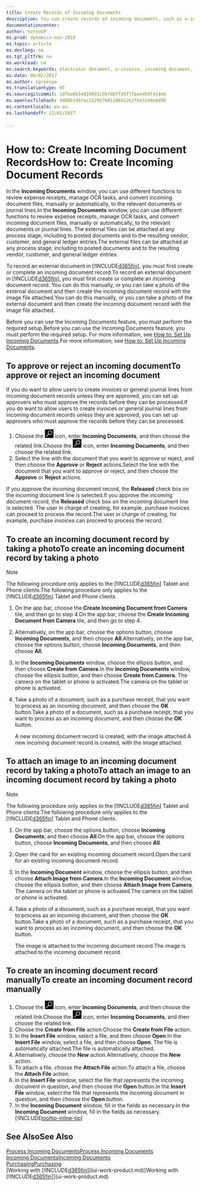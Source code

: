 ```yaml
---
title: Create Records of Incoming Documents
description: You can create records of incoming documents, such as e-invoices, and manage OCR tasks, eCommerce, and document exchange.
documentationcenter: 
author: SorenGP
ms.prod: dynamics-nav-2018
ms.topic: article
ms.devlang: na
ms.tgt_pltfrm: na
ms.workload: na
ms.search.keywords: electronic document, e-invoice, incoming document, OCR, ecommerce, document exchange, import invoice
ms.date: 06/02/2017
ms.author: sgroespe
ms.translationtype: HT
ms.sourcegitcommit: 1dfba8b14019991c95f40ffd5f7fbaed5df414eb
ms.openlocfilehash: 4d88b145fac152957601186912b2f043194ebd9b
ms.contentlocale: en-au
ms.lasthandoff: 12/01/2017

---
```

# <a name="how-to-create-incoming-document-records"></a><span data-ttu-id="f02b7-103">How to: Create Incoming Document Records</span><span class="sxs-lookup"><span data-stu-id="f02b7-103">How to: Create Incoming Document Records</span></span>
<span data-ttu-id="f02b7-104">In the **Incoming Documents** window, you can use different functions to review expense receipts, manage OCR tasks, and convert incoming document files, manually or automatically, to the relevant documents or journal lines.</span><span class="sxs-lookup"><span data-stu-id="f02b7-104">In the **Incoming Documents** window, you can use different functions to review expense receipts, manage OCR tasks, and convert incoming document files, manually or automatically, to the relevant documents or journal lines.</span></span> <span data-ttu-id="f02b7-105">The external files can be attached at any process stage, including to posted documents and to the resulting vendor, customer, and general ledger entries.</span><span class="sxs-lookup"><span data-stu-id="f02b7-105">The external files can be attached at any process stage, including to posted documents and to the resulting vendor, customer, and general ledger entries.</span></span>

<span data-ttu-id="f02b7-106">To record an external document in [!INCLUDE[d365fin](includes/d365fin_md.md)], you must first create or complete an incoming document record.</span><span class="sxs-lookup"><span data-stu-id="f02b7-106">To record an external document in [!INCLUDE[d365fin](includes/d365fin_md.md)], you must first create or complete an incoming document record.</span></span> <span data-ttu-id="f02b7-107">You can do this manually, or you can take a photo of the external document and then create the incoming document record with the image file attached.</span><span class="sxs-lookup"><span data-stu-id="f02b7-107">You can do this manually, or you can take a photo of the external document and then create the incoming document record with the image file attached.</span></span>

<span data-ttu-id="f02b7-108">Before you can use the Incoming Documents feature, you must perform the required setup.</span><span class="sxs-lookup"><span data-stu-id="f02b7-108">Before you can use the Incoming Documents feature, you must perform the required setup.</span></span> <span data-ttu-id="f02b7-109">For more information, see [How to: Set Up Incoming Documents](across-how-setup-income-documents.md).</span><span class="sxs-lookup"><span data-stu-id="f02b7-109">For more information, see [How to: Set Up Incoming Documents](across-how-setup-income-documents.md).</span></span>

## <a name="to-approve-or-reject-an-incoming-document"></a><span data-ttu-id="f02b7-110">To approve or reject an incoming document</span><span class="sxs-lookup"><span data-stu-id="f02b7-110">To approve or reject an incoming document</span></span>
<span data-ttu-id="f02b7-111">If you do want to allow users to create invoices or general journal lines from incoming document records unless they are approved, you can set up approvers who must approve the records before they can be processed.</span><span class="sxs-lookup"><span data-stu-id="f02b7-111">If you do want to allow users to create invoices or general journal lines from incoming document records unless they are approved, you can set up approvers who must approve the records before they can be processed.</span></span>

1. <span data-ttu-id="f02b7-112">Choose the ![Search for Page or Report](media/ui-search/search_small.png "Search for Page or Report icon") icon, enter **Incoming Documents**, and then choose the related link.</span><span class="sxs-lookup"><span data-stu-id="f02b7-112">Choose the ![Search for Page or Report](media/ui-search/search_small.png "Search for Page or Report icon") icon, enter **Incoming Documents**, and then choose the related link.</span></span>
2. <span data-ttu-id="f02b7-113">Select the line with the document that you want to approve or reject, and then choose the **Approve** or **Reject** actions.</span><span class="sxs-lookup"><span data-stu-id="f02b7-113">Select the line with the document that you want to approve or reject, and then choose the **Approve** or **Reject** actions.</span></span>

<span data-ttu-id="f02b7-114">If you approve the incoming document record, the **Released** check box on the incoming document line is selected.</span><span class="sxs-lookup"><span data-stu-id="f02b7-114">If you approve the incoming document record, the **Released** check box on the incoming document line is selected.</span></span> <span data-ttu-id="f02b7-115">The user in charge of creating, for example, purchase invoices can proceed to process the record.</span><span class="sxs-lookup"><span data-stu-id="f02b7-115">The user in charge of creating, for example, purchase invoices can proceed to process the record.</span></span>

## <a name="to-create-an-incoming-document-record-by-taking-a-photo"></a><span data-ttu-id="f02b7-116">To create an incoming document record by taking a photo</span><span class="sxs-lookup"><span data-stu-id="f02b7-116">To create an incoming document record by taking a photo</span></span>
> [!NOTE]  
>   <span data-ttu-id="f02b7-117">The following procedure only applies to the [!INCLUDE[d365fin](includes/d365fin_md.md)] Tablet and Phone clients.</span><span class="sxs-lookup"><span data-stu-id="f02b7-117">The following procedure only applies to the [!INCLUDE[d365fin](includes/d365fin_md.md)] Tablet and Phone clients.</span></span>

1. <span data-ttu-id="f02b7-118">On the app bar, choose the **Create Incoming Document from Camera** tile, and then go to step 4.</span><span class="sxs-lookup"><span data-stu-id="f02b7-118">On the app bar, choose the **Create Incoming Document from Camera** tile, and then go to step 4.</span></span>
2. <span data-ttu-id="f02b7-119">Alternatively, on the app bar, choose the options button, choose **Incoming Documents**, and then choose **All**.</span><span class="sxs-lookup"><span data-stu-id="f02b7-119">Alternatively, on the app bar, choose the options button, choose **Incoming Documents**, and then choose **All**.</span></span>
3. <span data-ttu-id="f02b7-120">In the **Incoming Documents** window, choose the ellipsis button, and then choose **Create from Camera**.</span><span class="sxs-lookup"><span data-stu-id="f02b7-120">In the **Incoming Documents** window, choose the ellipsis button, and then choose **Create from Camera**.</span></span> <span data-ttu-id="f02b7-121">The camera on the tablet or phone is activated.</span><span class="sxs-lookup"><span data-stu-id="f02b7-121">The camera on the tablet or phone is activated.</span></span>
4. <span data-ttu-id="f02b7-122">Take a photo of a document, such as a purchase receipt, that you want to process as an incoming document, and then choose the **OK** button.</span><span class="sxs-lookup"><span data-stu-id="f02b7-122">Take a photo of a document, such as a purchase receipt, that you want to process as an incoming document, and then choose the **OK** button.</span></span>

    <span data-ttu-id="f02b7-123">A new incoming document record is created, with the image attached.</span><span class="sxs-lookup"><span data-stu-id="f02b7-123">A new incoming document record is created, with the image attached.</span></span>

## <a name="to-attach-an-image-to-an-incoming-document-record-by-taking-a-photo"></a><span data-ttu-id="f02b7-124">To attach an image to an incoming document record by taking a photo</span><span class="sxs-lookup"><span data-stu-id="f02b7-124">To attach an image to an incoming document record by taking a photo</span></span>
> [!NOTE]  
>   <span data-ttu-id="f02b7-125">The following procedure only applies to the [!INCLUDE[d365fin](includes/d365fin_md.md)] Tablet and Phone clients.</span><span class="sxs-lookup"><span data-stu-id="f02b7-125">The following procedure only applies to the [!INCLUDE[d365fin](includes/d365fin_md.md)] Tablet and Phone clients.</span></span>

1. <span data-ttu-id="f02b7-126">On the app bar, choose the options button, choose **Incoming Documents**, and then choose **All**.</span><span class="sxs-lookup"><span data-stu-id="f02b7-126">On the app bar, choose the options button, choose **Incoming Documents**, and then choose **All**.</span></span>
2. <span data-ttu-id="f02b7-127">Open the card for an existing incoming document record.</span><span class="sxs-lookup"><span data-stu-id="f02b7-127">Open the card for an existing incoming document record.</span></span>
3. <span data-ttu-id="f02b7-128">In the **Incoming Document** window, choose the ellipsis button, and then choose **Attach Image from Camera**.</span><span class="sxs-lookup"><span data-stu-id="f02b7-128">In the **Incoming Document** window, choose the ellipsis button, and then choose **Attach Image from Camera**.</span></span> <span data-ttu-id="f02b7-129">The camera on the tablet or phone is activated.</span><span class="sxs-lookup"><span data-stu-id="f02b7-129">The camera on the tablet or phone is activated.</span></span>
4. <span data-ttu-id="f02b7-130">Take a photo of a document, such as a purchase receipt, that you want to process as an incoming document, and then choose the **OK** button.</span><span class="sxs-lookup"><span data-stu-id="f02b7-130">Take a photo of a document, such as a purchase receipt, that you want to process as an incoming document, and then choose the **OK** button.</span></span>

    <span data-ttu-id="f02b7-131">The image is attached to the incoming document record.</span><span class="sxs-lookup"><span data-stu-id="f02b7-131">The image is attached to the incoming document record.</span></span>

## <a name="to-create-an-incoming-document-record-manually"></a><span data-ttu-id="f02b7-132">To create an incoming document record manually</span><span class="sxs-lookup"><span data-stu-id="f02b7-132">To create an incoming document record manually</span></span>
1. <span data-ttu-id="f02b7-133">Choose the ![Search for Page or Report](media/ui-search/search_small.png "Search for Page or Report icon") icon, enter **Incoming Documents**, and then choose the related link.</span><span class="sxs-lookup"><span data-stu-id="f02b7-133">Choose the ![Search for Page or Report](media/ui-search/search_small.png "Search for Page or Report icon") icon, enter **Incoming Documents**, and then choose the related link.</span></span>
2. <span data-ttu-id="f02b7-134">Choose the **Create from File** action.</span><span class="sxs-lookup"><span data-stu-id="f02b7-134">Choose the **Create from File** action.</span></span>  
3. <span data-ttu-id="f02b7-135">In the **Insert File** window, select a file, and then choose **Open**.</span><span class="sxs-lookup"><span data-stu-id="f02b7-135">In the **Insert File** window, select a file, and then choose **Open**.</span></span> <span data-ttu-id="f02b7-136">The file is automatically attached.</span><span class="sxs-lookup"><span data-stu-id="f02b7-136">The file is automatically attached.</span></span>
4. <span data-ttu-id="f02b7-137">Alternatively, choose the **New** action.</span><span class="sxs-lookup"><span data-stu-id="f02b7-137">Alternatively, choose the **New** action.</span></span>
5. <span data-ttu-id="f02b7-138">To attach a file, choose the **Attach File** action.</span><span class="sxs-lookup"><span data-stu-id="f02b7-138">To attach a file, choose the **Attach File** action.</span></span>
6. <span data-ttu-id="f02b7-139">In the **Insert File** window, select the file that represents the incoming document in question, and then choose the **Open** button.</span><span class="sxs-lookup"><span data-stu-id="f02b7-139">In the **Insert File** window, select the file that represents the incoming document in question, and then choose the **Open** button.</span></span>
7. <span data-ttu-id="f02b7-140">In the **Incoming Document** window, fill in the fields as necessary.</span><span class="sxs-lookup"><span data-stu-id="f02b7-140">In the **Incoming Document** window, fill in the fields as necessary.</span></span> [!INCLUDE[tooltip-inline-tip](includes/tooltip-inline-tip_md.md)]

## <a name="see-also"></a><span data-ttu-id="f02b7-141">See Also</span><span class="sxs-lookup"><span data-stu-id="f02b7-141">See Also</span></span>
[<span data-ttu-id="f02b7-142">Process Incoming Documents</span><span class="sxs-lookup"><span data-stu-id="f02b7-142">Process Incoming Documents</span></span>](across-process-income-documents.md)  
[<span data-ttu-id="f02b7-143">Incoming Documents</span><span class="sxs-lookup"><span data-stu-id="f02b7-143">Incoming Documents</span></span>](across-income-documents.md)  
[<span data-ttu-id="f02b7-144">Purchasing</span><span class="sxs-lookup"><span data-stu-id="f02b7-144">Purchasing</span></span>](purchasing-manage-purchasing.md)  
<span data-ttu-id="f02b7-145">[Working with [!INCLUDE[d365fin](includes/d365fin_md.md)]](ui-work-product.md)</span><span class="sxs-lookup"><span data-stu-id="f02b7-145">[Working with [!INCLUDE[d365fin](includes/d365fin_md.md)]](ui-work-product.md)</span></span>

